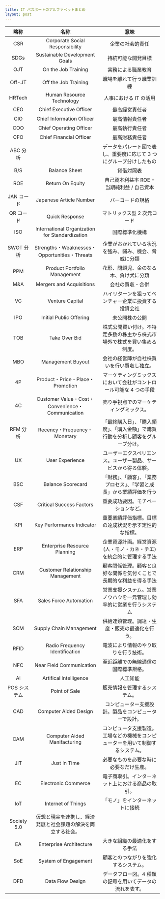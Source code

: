 ```yaml
---
title: IT パスポートのアルファベットまとめ
layout: post
---
```


|略称|名称|意味|
|:--:|:--:|:--:|
|CSR|Corporate Social Responsibility|企業の社会的責任|
|SDGs|Sustainable Development Goals|持続可能な開発目標|
|OJT|On the Job Training|実務による職業教育|
|Off-JT|Off the Job Training|職場を離れて行う職業訓練|
|HRTech|Human Resource Technology|人事における IT の活用|
|CEO|Chief Executive Officer|最高経営責任者|
|CIO|Chief Information Officer|最高情報責任者|
|COO|Chief Operating Officer|最高執行責任者|
|CFO|Chief Financial Officer|最高財務責任者|
|ABC 分析||データをパレート図で表し、重要度に応じて 3 つにグループ分けしたもの|
|B/S|Balance Sheet|貸借対照表|
|ROE|Return On Equity|自己資本利益率 ROE = 当期純利益 / 自己資本|
|JAN コード|Japanese Article Number|バーコードの規格|
|QR コード|Quick Response|マトリックス型 2 次元コード|
|ISO|International Organization for Standardization|国際標準化機構|
|SWOT 分析|Strengths・Weaknesses・Opportunities・Threats|企業がおかれている状況を強み、弱み、機会、脅威に分類|
|PPM|Product Portfolio Management|花形、問題児、金のなる木、負け犬に分類|
|M&A|Mergers and Acquisitions|会社の買収・合併|
|VC|Venture Capital|ハイリターンを狙ってベンチャー企業に投資する投資会社|
|IPO|Initial Public Offering|未公開株の公開|
|TOB|Take Over Bid|株式公開買い付け。不特定多数の株主から株式市場外で株式を買い集める制度。|
|MBO|Management Buyout|会社の経営陣が自社株買いを行い買収し独立。|
|4P|Product・Price・Place・Promotion|マーケティングミックスにおいて会社がコントロール可能な 4 つの手段|
|4C|Customer Value・Cost・Convenience・Communication|売り手視点でのマーケティングミックス。|
|RFM 分析|Recency・Frequency・Monetary|「最終購入日」、「購入頻度」、「購入金額」で購買行動を分析し顧客をグループ分け。|
|UX|User Experience|ユーザーエクスペリエンス。ユーザー製品、サービスから得る体験。|
|BSC|Balance Scorecard|「財務」、「顧客」、「業務プロセス」、「学習と成長」から業績評価を行う|
|CSF|Critical Success Factors|重要成功要因。モチベーションなど。|
|KPI|Key Performance Indicator|重要業績評価指標。目標の達成状況を示す定性的な指標。|
|ERP|Enterprise Resource Planning|企業資源計画。経営資源 (人・モノ・カネ・チエ) を統合的に管理する手法|
|CRM|Customer Relationship Management|顧客関係管理。顧客と良好な関係を気付くことで長期的な利益を得る手法|
|SFA|Sales Force Automation|営業支援システム。営業ノウハウを一元管理し効率的に営業を行うシステム|
|SCM|Supply Chain Management|供給連鎖管理。調達・生産・販売の最適化を行う。|
|RFID|Radio Frequency Identification|電波により情報のやり取りを行う技術。|
|NFC|Near Field Communication|至近距離での無線通信の国際標準規格。|
|AI|Artifical Intelligence|人工知能|
|POS システム|Point of Sale|販売情報を管理するシステム。|
|CAD|Computer Aided Design|コンピューター支援設計。製品をコンピューターで設計。|
|CAM|Computer Aided Manifacturing|コンピュータ支援製造。工場などの機械をコンピューターを用いて制御するシステム。|
|JIT|Just In Time|必要なものを必要な時に必要なだけ生産。|
|EC|Electronic Commerce|電子商取引。インターネット上における商品の取引。|
|IoT|Internet of Things|「モノ」をインターネットに接続|
|Society 5.0|仮想と現実を連携し、経済発展と社会課題の解決を両立する社会。|
|EA|Enterprise Architecture|大きな組織の最適化をする手法|
|SoE|System of Engagement|顧客とのつながりを強化するシステム。|
|DFD|Data Flow Design|データフロー図。4 種類の記号を用いてデータの流れを表す。|


